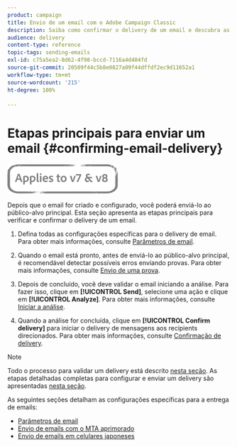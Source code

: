 ```yaml
---
product: campaign
title: Envio de um email com o Adobe Campaign Classic
description: Saiba como confirmar o delivery de um email e descubra as especificidades de entrega de mensagens de email.
audience: delivery
content-type: reference
topic-tags: sending-emails
exl-id: c75a5ea2-8d62-4f98-bccd-7116a4d404fd
source-git-commit: 20509f44c5b8e0827a09f44dffdf2ec9d11652a1
workflow-type: tm+mt
source-wordcount: '215'
ht-degree: 100%

---
```


# Etapas principais para enviar um email {#confirming-email-delivery}

![](../../assets/common.svg)

Depois que o email for criado e configurado, você poderá enviá-lo ao público-alvo principal. Esta seção apresenta as etapas principais para verificar e confirmar o delivery de um email.

1. Defina todas as configurações específicas para o delivery de email. Para obter mais informações, consulte [Parâmetros de email](email-parameters.md).
1. Quando o email está pronto, antes de enviá-lo ao público-alvo principal, é recomendável detectar possíveis erros enviando provas. Para obter mais informações, consulte [Envio de uma prova](steps-validating-the-delivery.md#sending-a-proof).

1. Depois de concluído, você deve validar o email iniciando a análise. Para fazer isso, clique em **[!UICONTROL Send]**, selecione uma ação e clique em **[!UICONTROL Analyze]**. Para obter mais informações, consulte [Iniciar a análise](steps-validating-the-delivery.md#analyzing-the-delivery).

1. Quando a análise for concluída, clique em **[!UICONTROL Confirm delivery]** para iniciar o delivery de mensagens aos recipients direcionados. Para obter mais informações, consulte [Confirmação de delivery](steps-sending-the-delivery.md#confirming-delivery).

   <!--Add screenshot with analysis done and Confirm delivery button activated.-->

>[!NOTE]
>
>Todo o processo para validar um delivery está descrito [nesta seção](steps-validating-the-delivery.md). As etapas detalhadas completas para configurar e enviar um delivery são apresentadas [nesta seção](steps-sending-the-delivery.md).

As seguintes seções detalham as configurações específicas para a entrega de emails:
<!--* [Generating the mirror page](generating-mirror-page.md)
* [Email BCC](email-bcc.md)-->
* [Parâmetros de email](email-parameters.md)
* [Envio de emails com o MTA aprimorado](sending-with-enhanced-mta.md)
* [Envio de emails em celulares japoneses](sending-emails-on-japanese-mobiles.md)
